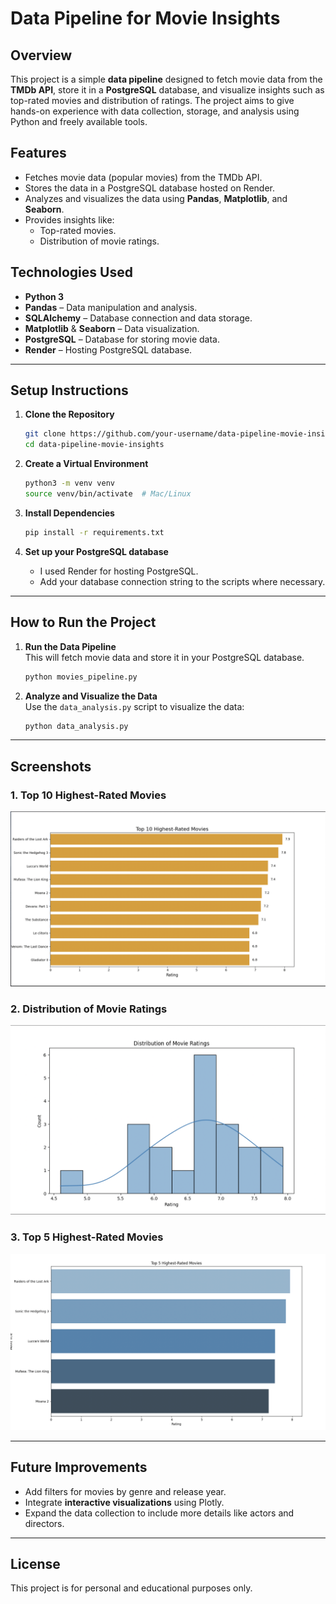 # **Data Pipeline for Movie Insights**

## **Overview**
This project is a simple **data pipeline** designed to fetch movie data from the **TMDb API**, store it in a **PostgreSQL** database, and visualize insights such as top-rated movies and distribution of ratings. The project aims to give hands-on experience with data collection, storage, and analysis using Python and freely available tools.

## **Features**
- Fetches movie data (popular movies) from the TMDb API.
- Stores the data in a PostgreSQL database hosted on Render.
- Analyzes and visualizes the data using **Pandas**, **Matplotlib**, and **Seaborn**.
- Provides insights like:
  - Top-rated movies.
  - Distribution of movie ratings.

## **Technologies Used**
- **Python 3**
- **Pandas** – Data manipulation and analysis.
- **SQLAlchemy** – Database connection and data storage.
- **Matplotlib** & **Seaborn** – Data visualization.
- **PostgreSQL** – Database for storing movie data.
- **Render** – Hosting PostgreSQL database.

---

## **Setup Instructions**

1. **Clone the Repository**
   ```bash
   git clone https://github.com/your-username/data-pipeline-movie-insights.git
   cd data-pipeline-movie-insights
   ```

2. **Create a Virtual Environment**
   ```bash
   python3 -m venv venv
   source venv/bin/activate  # Mac/Linux
   ```

3. **Install Dependencies**
   ```bash
   pip install -r requirements.txt
   ```

4. **Set up your PostgreSQL database**
   - I used Render for hosting PostgreSQL.
   - Add your database connection string to the scripts where necessary.

---

## **How to Run the Project**

1. **Run the Data Pipeline**  
   This will fetch movie data and store it in your PostgreSQL database.
   ```bash
   python movies_pipeline.py
   ```

2. **Analyze and Visualize the Data**  
   Use the `data_analysis.py` script to visualize the data:
   ```bash
   python data_analysis.py
   ```

---

## **Screenshots**

### **1. Top 10 Highest-Rated Movies**
![Top 10 Movies](./top_10_highest_rating.png)

### **2. Distribution of Movie Ratings**
![Distribution of Ratings](./distribution_of_movie_ratings.png)

### **3. Top 5 Highest-Rated Movies**
![Top 5 Movies](./top_5_highest_rated.png)

---

## **Future Improvements**
- Add filters for movies by genre and release year.
- Integrate **interactive visualizations** using Plotly.
- Expand the data collection to include more details like actors and directors.

---

## **License**
This project is for personal and educational purposes only.

